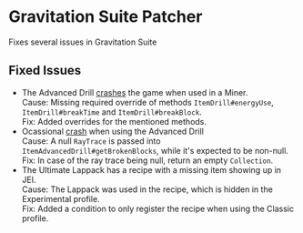 # Gravitation Suite Patcher

Fixes several issues in Gravitation Suite

## Fixed Issues

- The Advanced Drill [crashes](https://pastebin.com/HjFY2MHH) the game when used in a Miner.  
  Cause: Missing required override of methods `ItemDrill#energyUse`, `ItemDrill#breakTime` and `ItemDrill#breakBlock`.  
  Fix: Added overrides for the mentioned methods.
- Ocassional [crash](https://pastebin.com/LSz9Hcx1) when using the Advanced Drill  
  Cause: A null `RayTrace` is passed into `ItemAdvancedDrill#getBrokenBlocks`, while it's expected to be non-null.  
  Fix: In case of the ray trace being null, return an empty `Collection`.
- The Ultimate Lappack has a recipe with a missing item showing up in JEI.  
  Cause: The Lappack was used in the recipe, which is hidden in the Experimental profile.  
  Fix: Added a condition to only register the recipe when using the Classic profile.
